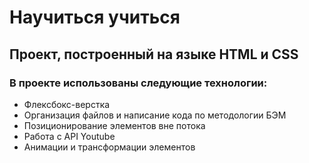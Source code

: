 # Научиться учиться
## Проект, построенный на языке HTML и CSS
### В проекте использованы следующие технологии:
- Флексбокс-верстка
- Организация файлов и написание кода по методологии БЭМ
- Позиционирование элементов вне потока
- Работа с API Youtube
- Анимации и трансформации элементов
